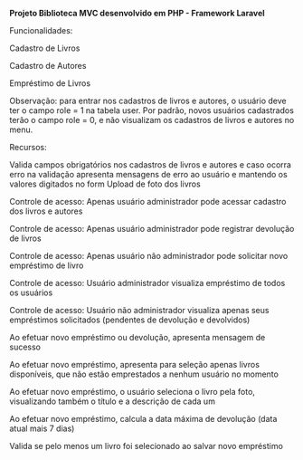 **Projeto Biblioteca MVC desenvolvido em PHP - Framework Laravel**

Funcionalidades:

Cadastro de Livros

Cadastro de Autores

Empréstimo de Livros


Observação: para entrar nos cadastros de livros e autores, o usuário deve ter o campo role = 1 na tabela user. Por padrão, novos usuários cadastrados terão o campo role = 0, e não visualizam os cadastros de livros e autores no menu.


Recursos:

Valida campos obrigatórios nos cadastros de livros e autores e caso ocorra erro na validação apresenta mensagens de erro ao usuário e mantendo os valores digitados no form
Upload de foto dos livros

Controle de acesso: Apenas usuário administrador pode acessar cadastro dos livros e autores

Controle de acesso: Apenas usuário administrador pode registrar devolução de livros

Controle de acesso: Apenas usuário não administrador pode solicitar novo empréstimo de livro

Controle de acesso: Usuário administrador visualiza empréstimo de todos os usuários

Controle de acesso: Usuário não administrador visualiza apenas seus empréstimos solicitados (pendentes de devolução e devolvidos)

Ao efetuar novo empréstimo ou devolução, apresenta mensagem de sucesso

Ao efetuar novo empréstimo, apresenta para seleção apenas livros disponíveis, que não estão emprestados a nenhum usuário no momento

Ao efetuar novo empréstimo, o usuário seleciona o livro pela foto, visualizando também o título e a descrição de cada um

Ao efetuar novo empréstimo, calcula a data máxima de devolução (data atual mais 7 dias)

Valida se pelo menos um livro foi selecionado ao salvar novo empréstimo
